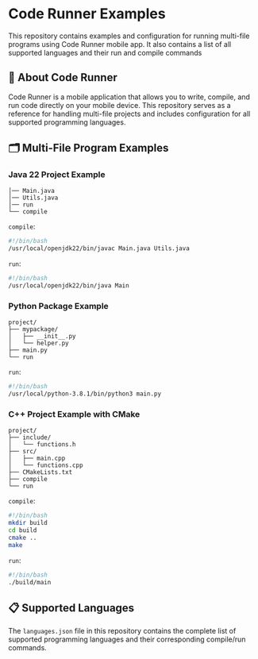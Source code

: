 # Code Runner Examples

This repository contains examples and configuration for running multi-file programs using Code Runner mobile app. 
It also contains a list of all supported languages and their run and compile commands

## 📱 About Code Runner

Code Runner is a mobile application that allows you to write, compile, and run code directly on your mobile device. This repository serves as a reference for handling multi-file projects and includes configuration for all supported programming languages.

## 🗂️ Multi-File Program Examples

### Java 22 Project Example
```
│── Main.java
│── Utils.java
│── run
└── compile
```

`compile`:
```bash
#!/bin/bash
/usr/local/openjdk22/bin/javac Main.java Utils.java
```

`run`:
```bash
#!/bin/bash
/usr/local/openjdk22/bin/java Main
```

### Python Package Example
```
project/
├── mypackage/
│   ├── __init__.py
│   └── helper.py
├── main.py
└── run
```

`run`:
```bash
#!/bin/bash
/usr/local/python-3.8.1/bin/python3 main.py
```

### C++ Project Example with CMake
```
project/
├── include/
│   └── functions.h
├── src/
│   ├── main.cpp
│   └── functions.cpp
├── CMakeLists.txt
├── compile
└── run
```

`compile`:
```bash
#!/bin/bash
mkdir build
cd build
cmake ..
make
```

`run`:
```bash
#!/bin/bash
./build/main
```

## 📋 Supported Languages

The `languages.json` file in this repository contains the complete list of supported programming languages and their corresponding compile/run commands.